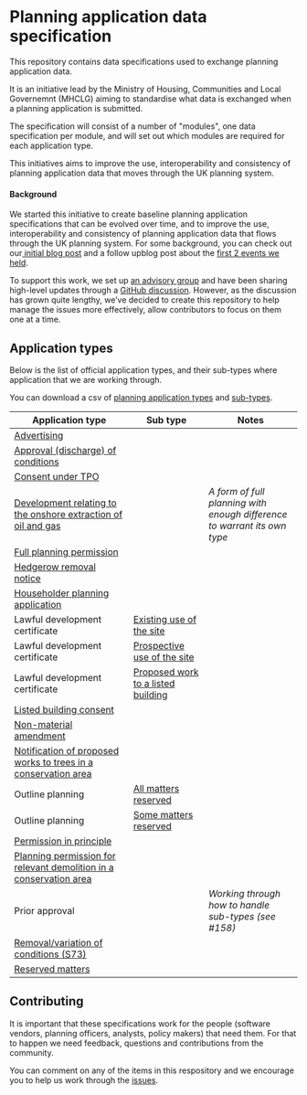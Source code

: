 # Planning application data specification

This repository contains data specifications used to exchange planning application data.

It is an initiative lead by the Ministry of Housing, Communities and Local Governemnt (MHCLG) aiming to standardise what data is exchanged when a planning application is submitted.

The specification will consist of a number of "modules", one data specification per module, and will set out which modules are required for each application type.

This initiatives aims to improve the use, interoperability and consistency of planning application data that moves through the UK planning system.

#### Background

We started this initiative to create baseline planning application specifications that can be evolved over time, and to improve the use, interoperability and consistency of planning application data that flows through the UK planning system. For some background, you can check out our[ initial blog post](https://mhclgdigital.blog.gov.uk/2024/10/18/using-data-design-to-transform-the-planning-application-process-get-involved/) and a follow upblog post about the [first 2 events we held](https://mhclgdigital.blog.gov.uk/2024/12/06/digital-planning-developing-planning-applications-specifications-in-the-open/).

To support this work, we set up [an advisory group](https://design.planning.data.gov.uk/advisory-group) and have been sharing high-level updates through a [GitHub discussion](https://github.com/digital-land/data-standards-backlog/discussions/98). However, as the discussion has grown quite lengthy, we’ve decided to create this repository to help manage the issues more effectively, allow contributors to focus on them one at a time.


## Application types

Below is the list of official application types, and their sub-types where application that we are working through.

You can download a csv of [planning application types](https://github.com/digital-land/planning-application-data-specification/blob/main/data/planning-application-type.csv) and [sub-types](http://github.com/digital-land/planning-application-data-specification/blob/main/data/planning-application-sub-type.csv).

| Application type | Sub type | Notes |
|---|---|---|
| [Advertising](https://github.com/digital-land/planning-application-data-specification/discussions/171) |  | |
| [Approval (discharge) of conditions](https://github.com/digital-land/planning-application-data-specification/discussions/173) |  | |
| [Consent under TPO](https://github.com/digital-land/planning-application-data-specification/discussions/220) |  | |
| [Development relating to the onshore extraction of oil and gas](https://github.com/digital-land/planning-application-data-specification/discussions/176) | | _A form of full planning with enough difference to warrant its own type_ |
| [Full planning permission](https://github.com/digital-land/planning-application-data-specification/discussions/167) | |  |
| [Hedgerow removal notice](https://github.com/digital-land/planning-application-data-specification/discussions/218) | | |
| [Householder planning application](https://github.com/digital-land/planning-application-data-specification/discussions/166) | | |
| Lawful development certificate | [Existing use of the site](https://github.com/digital-land/planning-application-data-specification/discussions/182) | |
| Lawful development certificate | [Prospective use of the site](https://github.com/digital-land/planning-application-data-specification/discussions/181) | |
| Lawful development certificate | [Proposed work to a listed building](https://github.com/digital-land/planning-application-data-specification/discussions/180) | |
| [Listed building consent](https://github.com/digital-land/planning-application-data-specification/discussions/170) | | |
| [Non-material amendment](https://github.com/digital-land/planning-application-data-specification/discussions/174) | | |
| [Notification of proposed works to trees in a conservation area](https://github.com/digital-land/planning-application-data-specification/discussions/220) | | |
| Outline planning | [All matters reserved](https://github.com/digital-land/planning-application-data-specification/discussions/179) | |
| Outline planning | [Some matters reserved](https://github.com/digital-land/planning-application-data-specification/discussions/178) | |
| [Permission in principle](https://github.com/digital-land/planning-application-data-specification/discussions/175) | | |
| [Planning permission for relevant demolition in a conservation area](https://github.com/digital-land/planning-application-data-specification/discussions/169) | | |
| Prior approval | | _Working through how to handle sub-types (see #158)_ |
| [Removal/variation of conditions (S73)](https://github.com/digital-land/planning-application-data-specification/discussions/172) | | |
| [Reserved matters](https://github.com/digital-land/planning-application-data-specification/discussions/168) | | |


## Contributing

It is important that these specifications work for the people (software vendors, planning officers, analysts, policy makers) that need them. For that to happen we need feedback, questions and contributions from the community.

You can comment on any of the items in this respository and we encourage you to help us work through the [issues](https://github.com/digital-land/planning-application-data-specification/issues).

